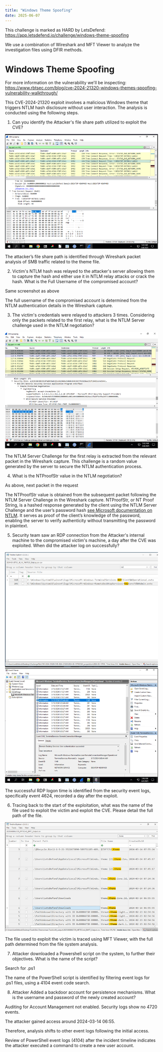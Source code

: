 ```yaml
---
title: "Windows Theme Spoofing"
date: 2025-06-07
---
```


This challenge is marked as HARD by LetsDefend: https://app.letsdefend.io/challenge/windows-theme-spoofing

We use a combination of Wireshark and MFT Viewer to analyze the investigation files using DFIR methods.

# Windows Theme Spoofing

For more information on the vulnerability we'll be inspecting: https://www.rbtsec.com/blog/cve-2024-21320-windows-themes-spoofing-vulnerability-walkthrough/

This CVE-2024-21320 exploit involves a malicious Windows theme that triggers NTLM hash disclosure without user interaction. The analysis is conducted using the following steps.

1. Can you identify the Attacker's file share path utilized to exploit the CVE?

![](images/1.png)

The attacker’s file share path is identified through Wireshark packet analysis of SMB traffic related to the theme file.

2. Victim's NTLM hash was relayed to the attacker's server allowing them to capture the hash and either use it in NTLM relay attacks or crack the hash. What is the Full Username of the compromised account?

Same screenshot as above

The full username of the compromised account is determined from the NTLM authentication details in the Wireshark capture.

3. The victim's credentials were relayed to attackers 3 times. Considering only the packets related to the first relay, what is the NTLM Server challenge used in the NTLM negotiation?

![](images/2.png)

The NTLM Server Challenge for the first relay is extracted from the relevant packet in the Wireshark capture. This challenge is a random value generated by the server to secure the NTLM authentication process.

4. What is the NTProofStr value in the NTLM negotiation?

As above, next packet in the request

The NTProofStr value is obtained from the subsequent packet following the NTLM Server Challenge in the Wireshark capture. NTProofStr, or NT Proof String, is a hashed response generated by the client using the NTLM Server Challenge and the user’s password hash [see Microsoft documentation on NTLM](https://docs.microsoft.com/en-us/windows/win32/secauthn/microsoft-ntlm). It serves as proof of the client’s knowledge of the password, enabling the server to verify authenticity without transmitting the password in plaintext.

5. Security team saw an RDP connection from the Attacker's internal machine to the compromised victim's machine, a day after the CVE was exploited. When did the attacker log on successfully?

![](images/3.png)
![](images/4.png)

The successful RDP logon time is identified from the security event logs, specifically event 4624, recorded a day after the exploit.

6. Tracing back to the start of the exploitation, what was the name of the file used to exploit the victim and exploit the CVE. Please detail the full path of the file.

![](images/5.png)

The file used to exploit the victim is traced using MFT Viewer, with the full path determined from the file system analysis.

7. Attacker downloaded a Powershell script on the system, to further their objectives. What is the name of the script?

Search for .ps1

The name of the PowerShell script is identified by filtering event logs for .ps1 files, using a 4104 event code search.

8. Attacker Added a backdoor account for persistence mechanisms. What is the username and password of the newly created account?

Auditing for Account Management not enabled. Security logs show no 4720 events.

The attacker gained access around 2024-03-14 06:55.

Therefore, analysis shifts to other event logs following the initial access.

Review of PowerShell event logs (4104) after the incident timeline indicates the attacker executed a command to create a new user account.

